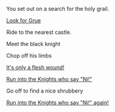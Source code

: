You set out on a search for the holy grail.

[Look for Grue](../grue/grue.md)

Ride to the nearest castle.

Meet the black knight

Chop off his limbs

[It's only a flesh wound!](https://www.youtube.com/watch?v=zKhEw7nD9C4)

[Run into the Knights who say "Ni!"](https://www.youtube.com/watch?v=zIV4poUZAQo)

Go off to find a nice shrubbery

[Run into the Knights who say "Ni!" again!](https://www.youtube.com/watch?v=zIV4poUZAQo)
